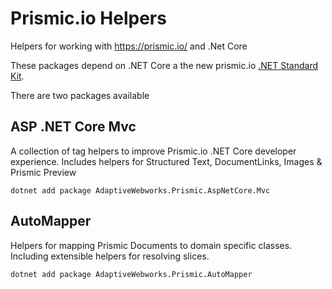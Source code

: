 # Prismic.io Helpers
Helpers for working with https://prismic.io/ and .Net Core

These packages depend on .NET Core a the new prismic.io [.NET Standard Kit](https://github.com/adaptivewebworks/prismicio-netstandard-kit).

There are two packages available 

## ASP .NET Core Mvc

A collection of tag helpers to improve Prismic.io .NET Core developer experience. Includes helpers for Structured Text, DocumentLinks, Images & Prismic Preview 

```
dotnet add package AdaptiveWebworks.Prismic.AspNetCore.Mvc
```

## AutoMapper

Helpers for mapping Prismic Documents to domain specific classes. Including extensible helpers for resolving slices.

```
dotnet add package AdaptiveWebworks.Prismic.AutoMapper
```
